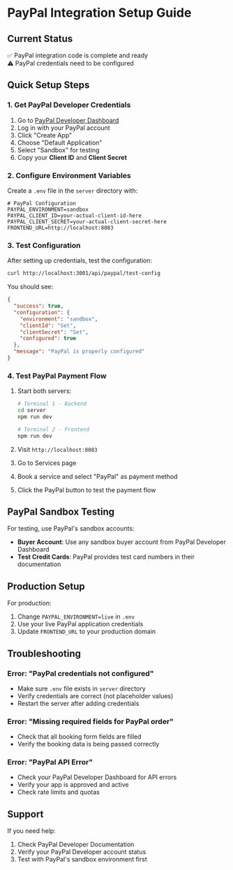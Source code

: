 # PayPal Integration Setup Guide

## Current Status
✅ PayPal integration code is complete and ready  
⚠️ PayPal credentials need to be configured  

## Quick Setup Steps

### 1. Get PayPal Developer Credentials

1. Go to [PayPal Developer Dashboard](https://developer.paypal.com/)
2. Log in with your PayPal account
3. Click "Create App"
4. Choose "Default Application" 
5. Select "Sandbox" for testing
6. Copy your **Client ID** and **Client Secret**

### 2. Configure Environment Variables

Create a `.env` file in the `server` directory with:

```env
# PayPal Configuration
PAYPAL_ENVIRONMENT=sandbox
PAYPAL_CLIENT_ID=your-actual-client-id-here
PAYPAL_CLIENT_SECRET=your-actual-client-secret-here
FRONTEND_URL=http://localhost:8083
```

### 3. Test Configuration

After setting up credentials, test the configuration:

```bash
curl http://localhost:3001/api/paypal/test-config
```

You should see:
```json
{
  "success": true,
  "configuration": {
    "environment": "sandbox",
    "clientId": "Set",
    "clientSecret": "Set", 
    "configured": true
  },
  "message": "PayPal is properly configured"
}
```

### 4. Test PayPal Payment Flow

1. Start both servers:
   ```bash
   # Terminal 1 - Backend
   cd server
   npm run dev
   
   # Terminal 2 - Frontend  
   npm run dev
   ```

2. Visit `http://localhost:8083`
3. Go to Services page
4. Book a service and select "PayPal" as payment method
5. Click the PayPal button to test the payment flow

## PayPal Sandbox Testing

For testing, use PayPal's sandbox accounts:
- **Buyer Account**: Use any sandbox buyer account from PayPal Developer Dashboard
- **Test Credit Cards**: PayPal provides test card numbers in their documentation

## Production Setup

For production:
1. Change `PAYPAL_ENVIRONMENT=live` in `.env`
2. Use your live PayPal application credentials
3. Update `FRONTEND_URL` to your production domain

## Troubleshooting

### Error: "PayPal credentials not configured"
- Make sure `.env` file exists in `server` directory
- Verify credentials are correct (not placeholder values)
- Restart the server after adding credentials

### Error: "Missing required fields for PayPal order"
- Check that all booking form fields are filled
- Verify the booking data is being passed correctly

### Error: "PayPal API Error"
- Check your PayPal Developer Dashboard for API errors
- Verify your app is approved and active
- Check rate limits and quotas

## Support

If you need help:
1. Check PayPal Developer Documentation
2. Verify your PayPal Developer account status
3. Test with PayPal's sandbox environment first
